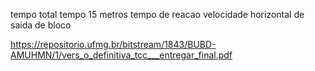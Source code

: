 tempo total 
tempo 15 metros
tempo de reacao 
velocidade horizontal de saida de bloco 

https://repositorio.ufmg.br/bitstream/1843/BUBD-AMUHMN/1/vers_o_definitiva_tcc___entregar_final.pdf
